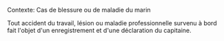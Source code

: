 Contexte: Cas de blessure ou de maladie du marin

Tout accident du travail, lésion ou maladie professionnelle survenu à bord fait l'objet d'un enregistrement et d'une déclaration du capitaine.
